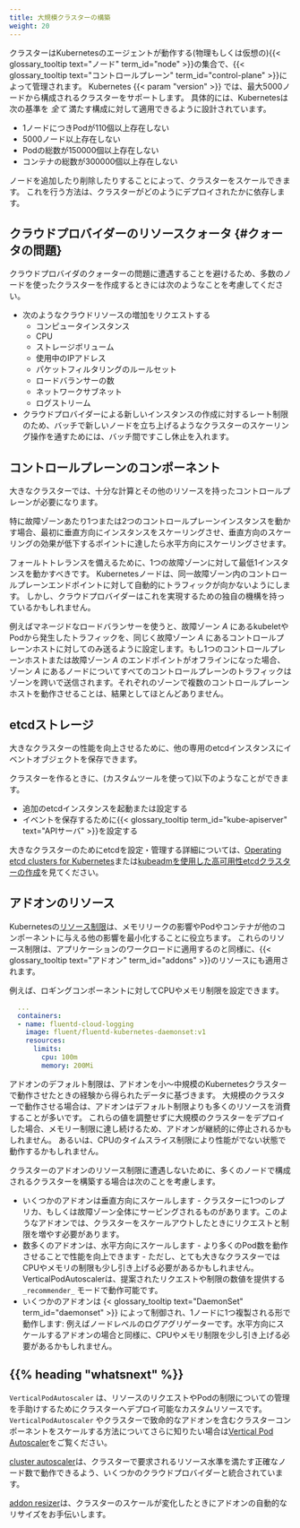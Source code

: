 ```yaml
---
title: 大規模クラスターの構築
weight: 20
---
```



クラスターはKubernetesのエージェントが動作する(物理もしくは仮想の){{< glossary_tooltip text="ノード" term_id="node" >}}の集合で、{{< glossary_tooltip text="コントロールプレーン" term_id="control-plane" >}}によって管理されます。
Kubernetes {{< param "version" >}} では、最大5000ノードから構成されるクラスターをサポートします。
具体的には、Kubernetesは次の基準を *全て* 満たす構成に対して適用できるように設計されています。

* 1ノードにつきPodが110個以上存在しない
* 5000ノード以上存在しない
* Podの総数が150000個以上存在しない
* コンテナの総数が300000個以上存在しない

ノードを追加したり削除したりすることによって、クラスターをスケールできます。
これを行う方法は、クラスターがどのようにデプロイされたかに依存します。


## クラウドプロバイダーのリソースクォータ {#クォータの問題}

クラウドプロバイダのクォーターの問題に遭遇することを避けるため、多数のノードを使ったクラスターを作成するときには次のようなことを考慮してください。

* 次のようなクラウドリソースの増加をリクエストする
  * コンピュータインスタンス
  * CPU
  * ストレージボリューム
  * 使用中のIPアドレス
  * パケットフィルタリングのルールセット
  * ロードバランサーの数
  * ネットワークサブネット
  * ログストリーム
* クラウドプロバイダーによる新しいインスタンスの作成に対するレート制限のため、バッチで新しいノードを立ち上げるようなクラスターのスケーリング操作を通すためには、バッチ間ですこし休止を入れます。


## コントロールプレーンのコンポーネント

大きなクラスターでは、十分な計算とその他のリソースを持ったコントロールプレーンが必要になります。

特に故障ゾーンあたり1つまたは2つのコントロールプレーンインスタンスを動かす場合、最初に垂直方向にインスタンスをスケーリングさせ、垂直方向のスケーリングの効果が低下するポイントに達したら水平方向にスケーリングさせます。

フォールトトレランスを備えるために、1つの故障ゾーンに対して最低1インスタンスを動かすべきです。
Kubernetesノードは、同一故障ゾーン内のコントロールプレーンエンドポイントに対して自動的にトラフィックが向かないようにします。
しかし、クラウドプロバイダーはこれを実現するための独自の機構を持っているかもしれません。

例えばマネージドなロードバランサーを使うと、故障ゾーン _A_ にあるkubeletやPodから発生したトラフィックを、同じく故障ゾーン _A_ にあるコントロールプレーンホストに対してのみ送るように設定します。もし1つのコントロールプレーンホストまたは故障ゾーン _A_ のエンドポイントがオフラインになった場合、ゾーン _A_ にあるノードについてすべてのコントロールプレーンのトラフィックはゾーンを跨いで送信されます。それぞれのゾーンで複数のコントロールプレーンホストを動作させることは、結果としてほとんどありません。


## etcdストレージ

大きなクラスターの性能を向上させるために、他の専用のetcdインスタンスにイベントオブジェクトを保存できます。

クラスターを作るときに、(カスタムツールを使って)以下のようなことができます。

* 追加のetcdインスタンスを起動または設定する
* イベントを保存するために{{< glossary_tooltip term_id="kube-apiserver" text="APIサーバ" >}}を設定する

大きなクラスターのためにetcdを設定・管理する詳細については、[Operating etcd clusters for Kubernetes](/docs/tasks/administer-cluster/configure-upgrade-etcd/)または[kubeadmを使用した高可用性etcdクラスターの作成](/ja/docs/setup/production-environment/tools/kubeadm/setup-ha-etcd-with-kubeadm/)を見てください。


## アドオンのリソース

Kubernetesの[リソース制限](/ja/docs/concepts/configuration/manage-resources-containers/)は、メモリリークの影響やPodやコンテナが他のコンポーネントに与える他の影響を最小化することに役立ちます。
これらのリソース制限は、アプリケーションのワークロードに適用するのと同様に、{{< glossary_tooltip text="アドオン" term_id="addons" >}}のリソースにも適用されます。

例えば、ロギングコンポーネントに対してCPUやメモリ制限を設定できます。

```yaml
  ...
  containers:
  - name: fluentd-cloud-logging
    image: fluent/fluentd-kubernetes-daemonset:v1
    resources:
      limits:
        cpu: 100m
        memory: 200Mi
```

アドオンのデフォルト制限は、アドオンを小～中規模のKubernetesクラスターで動作させたときの経験から得られたデータに基づきます。
大規模のクラスターで動作させる場合は、アドオンはデフォルト制限よりも多くのリソースを消費することが多いです。
これらの値を調整せずに大規模のクラスターをデプロイした場合、メモリー制限に達し続けるため、アドオンが継続的に停止されるかもしれません。
あるいは、CPUのタイムスライス制限により性能がでない状態で動作するかもしれません。

クラスターのアドオンのリソース制限に遭遇しないために、多くのノードで構成されるクラスターを構築する場合は次のことを考慮します。

* いくつかのアドオンは垂直方向にスケールします - クラスターに1つのレプリカ、もしくは故障ゾーン全体にサービングされるものがあります。このようなアドオンでは、クラスターをスケールアウトしたときにリクエストと制限を増やす必要があります。
* 数多くのアドオンは、水平方向にスケールします - より多くのPod数を動作させることで性能を向上できます - ただし、とても大きなクラスターではCPUやメモリの制限も少し引き上げる必要があるかもしれません。VerticalPodAutoscalerは、提案されたリクエストや制限の数値を提供する `_recommender_` モードで動作可能です。
* いくつかのアドオンは {< glossary_tooltip text="DaemonSet" term_id="daemonset" >}} によって制御され、1ノードに1つ複製される形で動作します: 例えばノードレベルのログアグリゲーターです。水平方向にスケールするアドオンの場合と同様に、CPUやメモリ制限を少し引き上げる必要があるかもしれません。


## {{% heading "whatsnext" %}}

`VerticalPodAutoscaler` は、リソースのリクエストやPodの制限についての管理を手助けするためにクラスターへデプロイ可能なカスタムリソースです。
`VerticalPodAutoscaler` やクラスターで致命的なアドオンを含むクラスターコンポーネントをスケールする方法についてさらに知りたい場合は[Vertical Pod Autoscaler](https://github.com/kubernetes/autoscaler/tree/master/vertical-pod-autoscaler#readme)をご覧ください。

[cluster autoscaler](https://github.com/kubernetes/autoscaler/tree/master/cluster-autoscaler#readme)は、クラスターで要求されるリソース水準を満たす正確なノード数で動作できるよう、いくつかのクラウドプロバイダーと統合されています。

[addon resizer](https://github.com/kubernetes/autoscaler/tree/master/addon-resizer#readme)は、クラスターのスケールが変化したときにアドオンの自動的なリサイズをお手伝いします。

